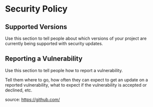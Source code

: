 # Security Policy

## Supported Versions

Use this section to tell people about which versions of your project are
currently being supported with security updates.

## Reporting a Vulnerability

Use this section to tell people how to report a vulnerability.

Tell them where to go, how often they can expect to get an update on a
reported vulnerability, what to expect if the vulnerability is accepted or
declined, etc.
<br>

source: https://github.com/